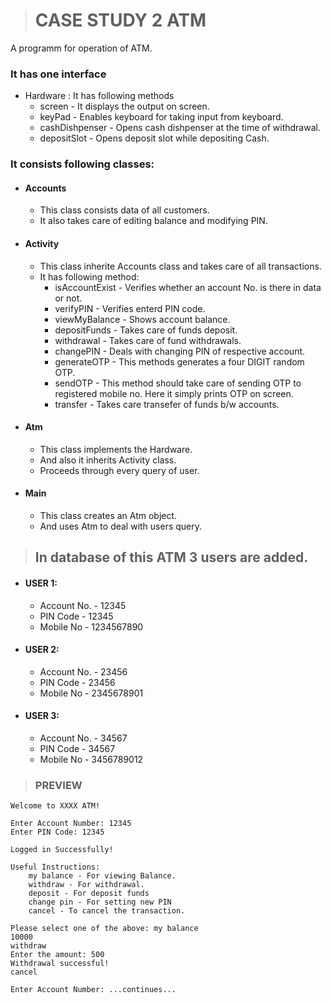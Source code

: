 > # CASE STUDY 2 ATM

A programm for operation of ATM.

### It has one interface

- Hardware : It has following methods
  - screen - It displays the output on screen.
  - keyPad - Enables keyboard for taking input from keyboard.
  - cashDishpenser - Opens cash dishpenser at the time of withdrawal.
  - depositSlot - Opens deposit slot while depositing Cash.

### It consists following classes:

- #### Accounts
  - This class consists data of all customers.
  - It also takes care of editing balance and modifying PIN.
- #### Activity

  - This class inherite Accounts class and takes care of all transactions.
  - It has following method:
    - isAccountExist - Verifies whether an account No. is there in data or not.
    - verifyPIN - Verifies enterd PIN code.
    - viewMyBalance - Shows account balance.
    - depositFunds - Takes care of funds deposit.
    - withdrawal - Takes care of fund withdrawals.
    - changePIN - Deals with changing PIN of respective account.
    - generateOTP - This methods generates a four DIGIT random OTP.
    - sendOTP - This method should take care of sending OTP to registered mobile no. Here it simply prints OTP on screen.
    - transfer - Takes care transefer of funds b/w accounts.

- #### Atm

  - This class implements the Hardware.
  - And also it inherits Activity class.
  - Proceeds through every query of user.

- #### Main
  - This class creates an Atm object.
  - And uses Atm to deal with users query.

> ## In database of this ATM 3 users are added.

- #### USER 1:
  - Account No. - 12345
  - PIN Code - 12345
  - Mobile No - 1234567890
- #### USER 2:
  - Account No. - 23456
  - PIN Code - 23456
  - Mobile No - 2345678901
- #### USER 3:
  - Account No. - 34567
  - PIN Code - 34567
  - Mobile No - 3456789012

> ### PREVIEW

    Welcome to XXXX ATM!

    Enter Account Number: 12345
    Enter PIN Code: 12345

    Logged in Successfully!

    Useful Instructions:
        my balance - For viewing Balance.
        withdraw - For withdrawal.
        deposit - For deposit funds
        change pin - For setting new PIN
        cancel - To cancel the transaction.

    Please select one of the above: my balance
    10000
    withdraw
    Enter the amount: 500
    Withdrawal successful!
    cancel

    Enter Account Number: ...continues...
